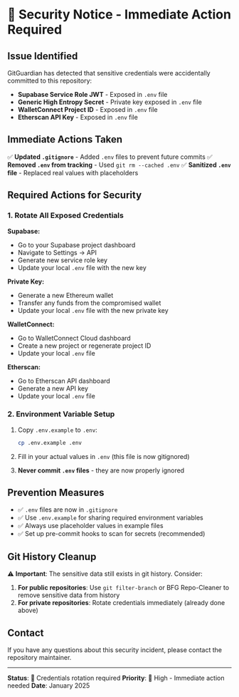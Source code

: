 # 🚨 Security Notice - Immediate Action Required

## Issue Identified
GitGuardian has detected that sensitive credentials were accidentally committed to this repository:

- **Supabase Service Role JWT** - Exposed in `.env` file
- **Generic High Entropy Secret** - Private key exposed in `.env` file
- **WalletConnect Project ID** - Exposed in `.env` file
- **Etherscan API Key** - Exposed in `.env` file

## Immediate Actions Taken

✅ **Updated `.gitignore`** - Added `.env` files to prevent future commits
✅ **Removed `.env` from tracking** - Used `git rm --cached .env`
✅ **Sanitized `.env` file** - Replaced real values with placeholders

## Required Actions for Security

### 1. Rotate All Exposed Credentials

**Supabase:**
- Go to your Supabase project dashboard
- Navigate to Settings → API
- Generate new service role key
- Update your local `.env` file with the new key

**Private Key:**
- Generate a new Ethereum wallet
- Transfer any funds from the compromised wallet
- Update your local `.env` file with the new private key

**WalletConnect:**
- Go to WalletConnect Cloud dashboard
- Create a new project or regenerate project ID
- Update your local `.env` file

**Etherscan:**
- Go to Etherscan API dashboard
- Generate a new API key
- Update your local `.env` file

### 2. Environment Variable Setup

1. Copy `.env.example` to `.env`:
   ```bash
   cp .env.example .env
   ```

2. Fill in your actual values in `.env` (this file is now gitignored)

3. **Never commit `.env` files** - they are now properly ignored

## Prevention Measures

- ✅ `.env` files are now in `.gitignore`
- ✅ Use `.env.example` for sharing required environment variables
- ✅ Always use placeholder values in example files
- ✅ Set up pre-commit hooks to scan for secrets (recommended)

## Git History Cleanup

⚠️ **Important**: The sensitive data still exists in git history. Consider:

1. **For public repositories**: Use `git filter-branch` or BFG Repo-Cleaner to remove sensitive data from history
2. **For private repositories**: Rotate credentials immediately (already done above)

## Contact

If you have any questions about this security incident, please contact the repository maintainer.

---

**Status**: 🔄 Credentials rotation required
**Priority**: 🔴 High - Immediate action needed
**Date**: January 2025